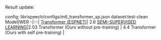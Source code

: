 Result update:

config: librispeech/configs/mtl_transformer_sp.json
dataset:test-clean
Model|WER
-|:-:|
[Transformer (ESPNET)](https://arxiv.org/abs/1909.06317)| 2.6 
[SEMI-SUPERVISED LEARNING](https://arxiv.org/pdf/1911.08460.pdf)|2.03
Transformer (Ours without pre-training) | 4.4 
Transformer (Ours with self pre-training) | 
